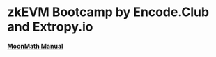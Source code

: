 # zkEVM Bootcamp by Encode.Club and Extropy.io

[**MoonMath Manual**](https://github.com/LeastAuthority/moonmath-manual)
